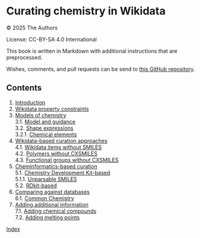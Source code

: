 # Curating chemistry in Wikidata

© 2025 The Authors

License: CC-BY-SA 4.0 International

This book is written in Markdown with additional instructions that are preprocessed.

Wishes, comments, and pull requests can be send to
[this GitHub repository](https://github.com/BlueObelisk/wikidata-chemistry-curation).

## Contents

1. [Introduction](intro.md) <br />
2. [Wikidata property constraints](constraints.md) <br />
3. [Models of chemistry](models.md) <br />
3.1. [Model and guidance](models.md#model-and-guidance) <br />
3.2. [Shape expressions](models.md#shape-expressions) <br />
3.2.1. [Chemical elements](models.md#chemical-elements) <br />
4. [Wikidata-based curation approaches](sparql.md) <br />
4.1. [Wikidata items without SMILES](sparql.md#wikidata-items-without-smiles) <br />
4.2. [Polymers without CXSMILES](sparql.md#polymers-without-cxsmiles) <br />
4.3. [Functional groups without CXSMILES](sparql.md#functional-groups-without-cxsmiles) <br />
5. [Cheminformatics-based curation](cheminf.md) <br />
5.1. [Chemistry Development Kit-based](cheminf.md#chemistry-development-kit-based) <br />
5.1.1. [Unparsable SMILES](cheminf.md#unparsable-smiles) <br />
5.2. [RDkit-based](cheminf.md#rdkit-based) <br />
6. [Comparing against databases](databases.md) <br />
6.1. [Common Chemistry](databases.md#common-chemistry) <br />
7. [Adding additional information](adding.md) <br />
7.1. [Adding chemical compounds](adding.md#adding-chemical-compounds) <br />
7.2. [Adding melting points](adding.md#adding-melting-points) <br />

[Index](indexList.md) <br />
